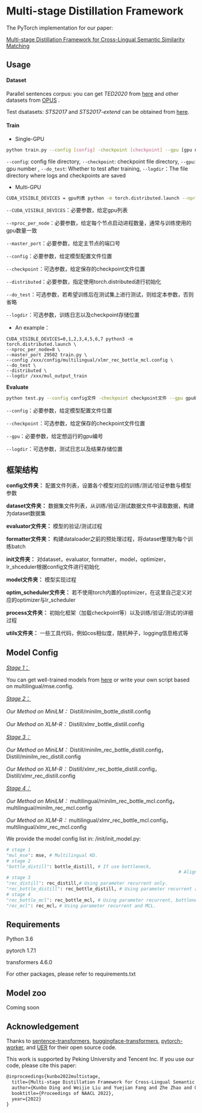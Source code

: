 # Multi-stage Distillation Framework

The PyTorch implementation for our paper:

 [Multi-stage Distillation Framework for Cross-Lingual Semantic Similarity Matching](https://arxiv.org/)

## Usage

#### Dataset

Parallel sentences corpus: you can get *TED2020* from [here](https://public.ukp.informatik.tu-darmstadt.de/reimers/sentence-transformers/datasets/ted2020.tsv.gz) and other datasets from [OPUS](https://opus.nlpl.eu/) .

Test dsatasets: *STS2017* and *STS2017-extend* can be obtained from [here](https://public.ukp.informatik.tu-darmstadt.de/reimers/sentence-transformers/datasets/STS2017-extended.zip).

#### Train

- Single-GPU

```bash
python train.py --config [config] -checkpoint [checkpoint] --gpu [gpu number] --do_test --logdir [log folder]
```

``--config``: config file directory, ``--checkpoint``: checkpoint file directory, ``--gpu``: gpu number , ``--do_test``: Whether to test after training, ``--logdir``：The file directory where logs and checkpoints are saved

- Multi-GPU

```bash
CUDA_VISIBLE_DEVICES = gpu列表 python -m torch.distributed.launch --nproc_per_node = gpu数量 --master_port 指定端口号 train.py --config config文件 --checkpoint checkpoint文件 --distributed --do_test --logdir 训练文件夹
```

``--CUDA_VISIBLE_DEVICES``：必要参数，给定gpu列表

``--nproc_per_node``：必要参数，给定每个节点启动进程数量，通常与训练使用的gpu数量一致

``--master_port``：必要参数，给定主节点的端口号

``--config``：必要参数，给定模型配置文件位置

``--checkpoint``：可选参数，给定保存的checkpoint文件位置

``--distributed``：必要参数，指定使用torch.distributed进行初始化

``--do_test``：可选参数，若希望训练后在测试集上进行测试，则给定本参数，否则省略

``--logdir``：可选参数，训练日志以及checkpoint存储位置

* An example：

```shell
CUDA_VISIBLE_DEVICES=0,1,2,3,4,5,6,7 python3 -m torch.distributed.launch \
--nproc_per_node=8 \
--master_port 29502 train.py \
--config /xxx/config/multilingual/xlmr_rec_bottle_mcl.config \
--do_test \
--distributed \
--logdir /xxx/mul_output_train
```

**Evaluate**

```bash
python test.py --config config文件 -checkpoint checkpoint文件 --gpu gpu编号 --logdir 测试文件夹
```

``--config``：必要参数，给定模型配置文件位置

``--checkpoint``：可选参数，给定保存的checkpoint文件位置

``--gpu``：必要参数，给定想运行的gpu编号

``--logdir``：可选参数，测试日志以及结果存储位置

## 框架结构

**config文件夹：** 配置文件列表，设置各个模型对应的训练/测试/验证参数与模型参数

**dataset文件夹：** 数据集文件列表，从训练/验证/测试数据文件中读取数据，构建为dataset数据集

**evaluator文件夹：** 模型的验证/测试过程

**formatter文件夹：** 构建dataloader之前的预处理过程，将dataset整理为每个训练batch

**init文件夹：** 对dataset，evaluator, formatter，model，optimizer，lr_shceduler根据config文件进行初始化

**model文件夹：** 模型实现过程

**optim_scheduler文件夹：** 若不使用torch内置的optimizer，在这里自己定义对应的optimizer与lr_scheduler

**process文件夹：** 初始化框架（加载checkpoint等）以及训练/验证/测试/的详细过程

**utils文件夹：** 一些工具代码，例如cos相似度，随机种子，logging信息格式等

## Model Config

<u>*Stage 1*：</u>

You can get well-trained models from [here](https://github.com/UKPLab/sentence-transformers) or write your own script based on multilingual/mse.config.

<u>*Stage 2*：</u>

*Our Method on MiniLM：* Distill/minilm_bottle_distill.config

*Our Method on XLM-R：* Distill/xlmr_bottle_distill.config

<u>*Stage 3：*</u>

*Our Method on MiniLM：* Distill/minilm_rec_bottle_distill.config，Distill/minilm_rec_distill.config

*Our Method on XLM-R：* Distill/xlmr_rec_bottle_distill.config，Distill/xlmr_rec_distill.config

<u>*Stage 4：*</u>

*Our Method on MiniLM：* multilingual/minilm_rec_bottle_mcl.config，multilingual/minilm_rec_mcl.config	

*Our Method on XLM-R：* multilingual/xlmr_rec_bottle_mcl.config，multilingual/xlmr_rec_mcl.config



We provide the model config list in: /init/init_model.py:

```python
# stage 1
"mul_mse": mse, # Multilingual KD.
# stage 2
"bottle_distill": bottle_distill, # If use bottleneck,
  																# Align the bottleneck embedding layer with the PLM.
# stage 3
"rec_distill": rec_distill,# Using parameter recurrent only.
"rec_bottle_distill": rec_bottle_distill, # Using parameter recurrent and bottleneck layer.
# stage 4
"rec_bottle_mcl": rec_bottle_mcl, # Using parameter recurrent, bottleneck layer, and MCL.
"rec_mcl": rec_mcl，# Using parameter recurrent and MCL.
```

## Requirements

Python 3.6

pytorch 1.7.1

transformers 4.6.0

For other packages, please refer to requirements.txt

## Model zoo

Coming soon

## Acknowledgement

Thanks to [sentence-transformers](https://github.com/UKPLab/sentence-transformers), [huggingface-transformers](https://github.com/huggingface/transformers), [pytorch-worker](https://github.com/haoxizhong/pytorch-worker), and [UER](https://github.com/dbiir/UER-py) for their open source code.

This work is supported by Peking University and Tencent Inc. If you use our code, please cite this paper:

```latex
@inproceedings{kunbo2022multistage,
  title={Multi-stage Distillation Framework for Cross-Lingual Semantic Similarity Matching},
  author={Kunbo Ding and Weijie Liu and Yuejian Fang and Zhe Zhao and Qi Ju and Xuefeng Yang and Rong Tian and Tao Zhu and Haoyan Liu and Han Guo and Xingyu Bai and Weiquan Mao and Yudong Li and Weigang Guo and Taiqiang Wu and Ningyuan Sun},
  booktitle={Proceedings of NAACL 2022},
  year={2022}
}
```

